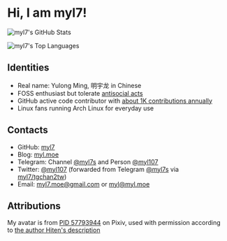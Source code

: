 <!-- Copyright (c) 2021-2022 myl7 -->
<!-- SPDX-License-Identifier: CC-BY-NC-ND-4.0 -->

# Hi, I am myl7!

![myl7's GitHub Stats](https://github-readme-stats.vercel.app/api?username=myl7&count_private=true&theme=gruvbox&show_icons=true)

![myl7's Top Languages](https://github-readme-stats.vercel.app/api/top-langs/?username=myl7&theme=gruvbox&layout=compact&langs_count=10)

## Identities

- Real name: Yulong Ming, 明宇龙 in Chinese
- FOSS enthusiast but tolerate [antisocial acts](https://www.fsf.org/news/lifes-better-together-when-you-avoid-windows-11/#:~:text=Developing%20nonfree%20software%20is%20an%20inherently%20antisocial%20act "\"Developing nonfree software is an inherently antisocial act\" by FSF")
- GitHub active code contributor with [about 1K contributions annually](https://github.com/myl7)
- Linux fans running Arch Linux for everyday use

## Contacts

- GitHub: [myl7](https://github.com/myl7)
- Blog: [myl.moe](https://myl.moe)
- Telegram: Channel [@myl7s](https://t.me/myl7s) and Person [@myl107](https://t.me/myl107)
- Twitter: [@myl107](https://twitter.com/myl107) (forwarded from Telegram [@myl7s](https://t.me/myl7s) via [myl7/tgchan2tw](https://github.com/myl7/tgchan2tw))
- Email: [myl7.moe@gmail.com](mailto:myl7.moe@gmail.com) or [myl@myl.moe](mailto:myl@myl.moe)

## Attributions

My avatar is from [PID 57793944](https://www.pixiv.net/artworks/57793944) on Pixiv, used with permission according to [the author Hiten's description](https://www.pixiv.net/users/490219)
